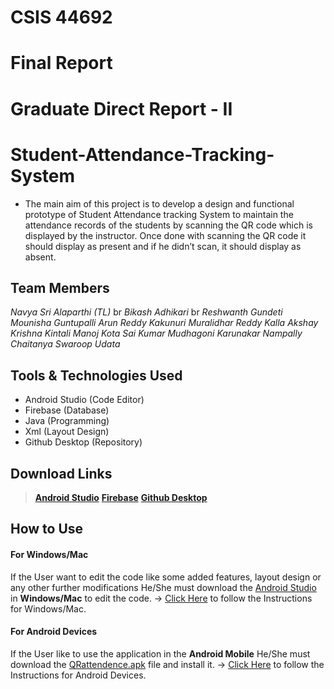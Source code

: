 # CSIS 44692 
# Final Report 
# Graduate Direct Report - II 
# Student-Attendance-Tracking-System
- The main aim of this project is to develop a design and functional prototype of Student Attendance tracking System to maintain the attendance records of the students by scanning the QR code which is displayed by the instructor. Once done with scanning the QR code it should display as present and if he didn’t scan, it should display as absent.
## Team Members
*Navya Sri Alaparthi (TL)* br
*Bikash Adhikari* br
*Reshwanth Gundeti*
*Mounisha Guntupalli* 
*Arun Reddy Kakunuri*
*Muralidhar Reddy Kalla* 
*Akshay Krishna Kintali*
*Manoj Kota*
*Sai Kumar Mudhagoni* 
*Karunakar Nampally*
*Chaitanya Swaroop Udata*

## Tools & Technologies Used
- Android Studio (Code Editor)
- Firebase (Database)
- Java (Programming)
- Xml (Layout Design)
- Github Desktop (Repository)

## Download Links
> [**Android Studio**](https://developer.android.com/studio)
> [**Firebase**](https://firebase.google.com/)
> [**Github Desktop**](https://desktop.github.com/)

## How to Use
#### For Windows/Mac
If the User want to edit the code like some added features, layout design or any other further modifications He/She must download the [Android Studio](https://developer.android.com/studio) in **Windows/Mac** to edit the code. 
-> [Click Here]() to follow the Instructions for Windows/Mac.
#### For Android Devices
If the User like to use the application in the **Android Mobile** He/She must download the [QRattendence.apk]() file and install it.
-> [Click Here]() to follow the Instructions for Android Devices.
